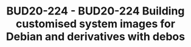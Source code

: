 ---
categories:
- BUD20
image:
  featured: 'true'
  path: https://static.linaro.org/connect/bud20/images/BUD20-224.png
session_id: BUD20-224
session_speakers:
- speaker_bio: Andrej Shadura is a Debian Developer and a software engineer for Collabora
  speaker_company: ''
  speaker_image: http://avatars.sched.co/2/78/10468615/avatar.jpg.320x320px.jpg?d3e
  speaker_name: Andrej Shadura
  speaker_position: Software Engineer
  speaker_role: attendee, speaker
session_track: Tools
tag: session
tags: Tools
title: BUD20-224 - BUD20-224 Building customised system images for Debian and derivatives
  with debos
---